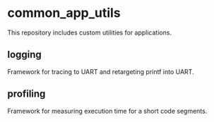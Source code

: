# common_app_utils
This repository includes custom utilities for applications.

## logging
Framework for tracing to UART and retargeting printf into UART.

## profiling
Framework for measuring execution time for a short code segments.

